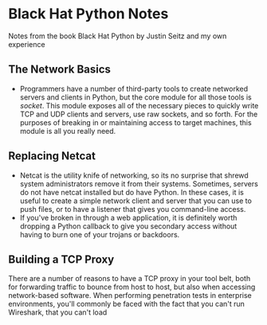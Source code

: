 # Black Hat Python Notes
Notes from the book Black Hat Python by Justin Seitz and my own experience

## The Network Basics
* Programmers have a number of third-party tools to create networked servers and clients in Python, but the core module
for all those tools is *socket*. This module exposes all of the necessary pieces to quickly write TCP and UDP clients
and servers, use raw sockets, and so forth. For the purposes of breaking in or maintaining access to target machines,
this module is all you really need. 

## Replacing Netcat
* Netcat is the utility knife of networking, so its no surprise that shrewd system administrators remove it from their
systems. Sometimes, servers do not have netcat installed but do have Python. In these cases, it is useful to create a
simple network client and server that you can use to push files, or to have a listener that gives you command-line access.
* If you've broken in through a web application, it is definitely worth dropping a Python callback to give you secondary
access without having to burn one of your trojans or backdoors.

## Building a TCP Proxy
There are a number of reasons to have a TCP proxy in your tool belt, both for forwarding traffic to bounce from host to
host, but also when accessing network-based software. When performing penetration tests in enterprise environments, you'll
commonly be faced with the fact that you can't run Wireshark, that you can't load 
